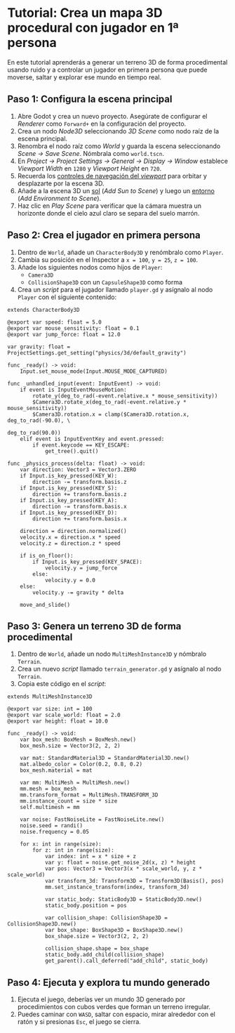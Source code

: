 # Tutorial: Crea un mapa 3D procedural con jugador en 1ª persona

En este tutorial aprenderás a generar un terreno 3D de forma procedimental usando ruido y a controlar un jugador en primera persona que puede moverse, saltar y explorar ese mundo en tiempo real.

## Paso 1: Configura la escena principal

1. Abre Godot y crea un nuevo proyecto. Asegúrate de configurar el _Renderer_ como `Forward+` en la configuración del proyecto.
2. Crea un nodo _Node3D_ seleccionando _3D Scene_ como nodo raíz de la escena principal.
3. Renombra el nodo raíz como _World_ y guarda la escena seleccionando _Scene → Save Scene_. Nómbrala como `world.tscn`.
4. En _Project → Project Settings → General → Display → Window_ establece _Viewport Width_ en `1280` y _Viewport Height_ en `720`.
5. Recuerda los [controles de navegación del _viewport_][T01] para orbitar y desplazarte por la escena 3D.
6. Añade a la escena 3D un [sol][T02] (_Add Sun to Scene_) y luego un [entorno][T03] (_Add Environment to Scene_).
7. Haz clic en _Play Scene_ para verificar que la cámara muestra un horizonte donde el cielo azul claro se separa del suelo marrón.

[T01]: https://github.com/milq/milq.github.io/blob/master/cursos/godot/tutorials/3d_viewport_navigation_controls.md
[T02]: https://raw.githubusercontent.com/milq/milq.github.io/refs/heads/master/cursos/godot/images/add_sun_to_scene.png
[T03]: https://raw.githubusercontent.com/milq/milq.github.io/refs/heads/master/cursos/godot/images/add_environment_to_scene.png

## Paso 2: Crea el jugador en primera persona

1. Dentro de `World`, añade un `CharacterBody3D` y renómbralo como `Player`.
2. Cambia su posición en el Inspector a `x = 100`, `y = 25`, `z = 100`.
3. Añade los siguientes nodos como hijos de `Player`:
   - `Camera3D`
   - `CollisionShape3D` con un `CapsuleShape3D` como forma
4. Crea un _script_ para el jugador llamado `player.gd` y asígnalo al nodo `Player` con el siguiente contenido:

```gdscript
extends CharacterBody3D

@export var speed: float = 5.0
@export var mouse_sensitivity: float = 0.1
@export var jump_force: float = 12.0

var gravity: float = ProjectSettings.get_setting("physics/3d/default_gravity")

func _ready() -> void:
    Input.set_mouse_mode(Input.MOUSE_MODE_CAPTURED)

func _unhandled_input(event: InputEvent) -> void:
    if event is InputEventMouseMotion:
        rotate_y(deg_to_rad(-event.relative.x * mouse_sensitivity))
        $Camera3D.rotate_x(deg_to_rad(-event.relative.y * mouse_sensitivity))
        $Camera3D.rotation.x = clamp($Camera3D.rotation.x, deg_to_rad(-90.0), \
                                                           deg_to_rad(90.0))
    elif event is InputEventKey and event.pressed:
        if event.keycode == KEY_ESCAPE:
            get_tree().quit()

func _physics_process(delta: float) -> void:
    var direction: Vector3 = Vector3.ZERO
    if Input.is_key_pressed(KEY_W):
        direction -= transform.basis.z
    if Input.is_key_pressed(KEY_S):
        direction += transform.basis.z
    if Input.is_key_pressed(KEY_A):
        direction -= transform.basis.x
    if Input.is_key_pressed(KEY_D):
        direction += transform.basis.x

    direction = direction.normalized()
    velocity.x = direction.x * speed
    velocity.z = direction.z * speed

    if is_on_floor():
        if Input.is_key_pressed(KEY_SPACE):
            velocity.y = jump_force
        else:
            velocity.y = 0.0
    else:
        velocity.y -= gravity * delta

    move_and_slide()
```

## Paso 3: Genera un terreno 3D de forma procedimental

1. Dentro de `World`, añade un nodo `MultiMeshInstance3D` y nómbralo `Terrain`.
2. Crea un nuevo _script_ llamado `terrain_generator.gd` y asígnalo al nodo `Terrain`.
3. Copia este código en el _script_:

```gdscript
extends MultiMeshInstance3D

@export var size: int = 100
@export var scale_world: float = 2.0
@export var height: float = 10.0

func _ready() -> void:
    var box_mesh: BoxMesh = BoxMesh.new()
    box_mesh.size = Vector3(2, 2, 2)

    var mat: StandardMaterial3D = StandardMaterial3D.new()
    mat.albedo_color = Color(0.2, 0.8, 0.2)
    box_mesh.material = mat

    var mm: MultiMesh = MultiMesh.new()
    mm.mesh = box_mesh
    mm.transform_format = MultiMesh.TRANSFORM_3D
    mm.instance_count = size * size
    self.multimesh = mm

    var noise: FastNoiseLite = FastNoiseLite.new()
    noise.seed = randi()
    noise.frequency = 0.05

    for x: int in range(size):
        for z: int in range(size):
            var index: int = x * size + z
            var y: float = noise.get_noise_2d(x, z) * height
            var pos: Vector3 = Vector3(x * scale_world, y, z * scale_world)
            var transform_3d: Transform3D = Transform3D(Basis(), pos)
            mm.set_instance_transform(index, transform_3d)

            var static_body: StaticBody3D = StaticBody3D.new()
            static_body.position = pos

            var collision_shape: CollisionShape3D = CollisionShape3D.new()
            var box_shape: BoxShape3D = BoxShape3D.new()
            box_shape.size = Vector3(2, 2, 2)

            collision_shape.shape = box_shape
            static_body.add_child(collision_shape)
            get_parent().call_deferred("add_child", static_body)
```

## Paso 4: Ejecuta y explora tu mundo generado

1. Ejecuta el juego, deberías ver un mundo 3D generado por procedimientos con cubos verdes que forman un terreno irregular.
2. Puedes caminar con `WASD`, saltar con espacio, mirar alrededor con el ratón y si presionas `Esc`, el juego se cierra.
